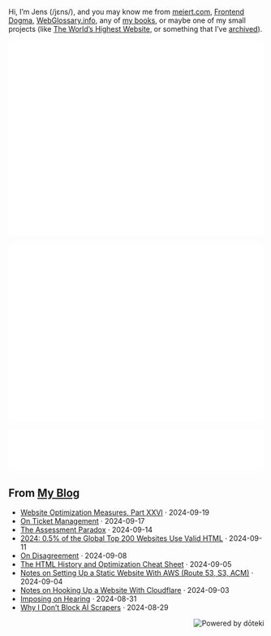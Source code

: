 Hi, I’m Jens (/jɛns/), and you may know me from [meiert.com](https://meiert.com/en/), [Frontend Dogma](https://frontenddogma.com/), [WebGlossary.info](https://webglossary.info/), any of [my books](https://www.goodreads.com/author/list/13623828.Jens_Oliver_Meiert), or maybe one of my small projects (like [The World’s Highest Website](https://worlds-highest-website.com/), or something that I’ve [archived](https://mirrors.meiert.org/)).

<!-- Metrics -->

[![Jens’s stats as per Metrics.](github-metrics.svg)](https://github.com/lowlighter/metrics)

[![Jens’s calendar.](github-metrics.plugin.isocalendar.fullyear.svg)](https://github.com/lowlighter/metrics/blob/master/source/plugins/isocalendar/README.md)

[![Jens’s facts.](github-metrics.plugin.habits.facts.svg)](https://github.com/lowlighter/metrics/blob/master/source/plugins/habits/README.md)

<!-- dōteki -->

<!-- blog start -->
## From [My Blog](https://meiert.com/en/)

- [Website Optimization Measures, Part XXVI](https://meiert.com/en/blog/optimization-measures-26/) · 2024-09-19
- [On Ticket Management](https://meiert.com/en/blog/on-ticket-management/) · 2024-09-17
- [The Assessment Paradox](https://meiert.com/en/blog/the-assessment-paradox/) · 2024-09-14
- [2024: 0.5% of the Global Top 200 Websites Use Valid HTML](https://meiert.com/en/blog/html-conformance-2024/) · 2024-09-11
- [On Disagreement](https://meiert.com/en/blog/on-disagreement/) · 2024-09-08
- [The HTML History and Optimization Cheat Sheet](https://meiert.com/en/blog/html-cheat-sheet/) · 2024-09-05
- [Notes on Setting Up a Static Website With AWS (Route 53, S3, ACM)](https://meiert.com/en/blog/quick-aws/) · 2024-09-04
- [Notes on Hooking Up a Website With Cloudflare](https://meiert.com/en/blog/quick-cloudflare/) · 2024-09-03
- [Imposing on Hearing](https://meiert.com/en/blog/imposing-on-hearing/) · 2024-08-31
- [Why I Don’t Block AI Scrapers](https://meiert.com/en/blog/ai-scrapers/) · 2024-08-29
<!-- blog end -->

<a href="https://doteki.org"><img src="https://img.shields.io/badge/powered_by-d%C5%8Dteki-0?style=flat-square&labelColor=202b2d&color=5E936C" align="right" alt="Powered by dōteki"></a>